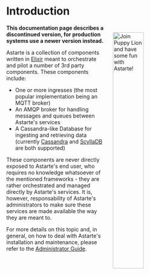 # Introduction

<img align="right" src="assets/mascot_architecture.svg" style="border:20px solid transparent" alt="Join Puppy Lion and have some fun with Astarte!" width="40%" />

**This documentation page describes a discontinued version, for production systems use a newer version instead.**

Astarte is a collection of components written in [Elixir](http://elixir-lang.org/) meant to orchestrate and pilot a number of 3rd party components. These components include:

* One or more ingresses (the most popular implementation being an MQTT broker)
* An AMQP broker for handling messages and queues between Astarte's services
* A Cassandra-like Database for ingesting and retrieving data (currently [Cassandra](http://cassandra.apache.org/) and [ScyllaDB](http://scylladb.com) are both supported)

These components are never directly exposed to Astarte's end user, who requires no knowledge whatsoever of the mentioned frameworks - they are rather orchestrated and managed directly by Astarte's services. It is, however, responsability of Astarte's administrators to make sure these services are made available the way they are meant to.

For more details on this topic and, in general, on how to deal with Astarte's installation and maintenance, please refer to the [Administrator Guide](001-intro_administrator.html).
